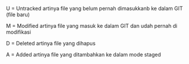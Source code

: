 U = Untracked
 artinya file yang belum pernah dimasukkanb ke dalam GIT (file baru)

M = Modified
 artinya file yang masuk ke dalam GIT dan udah pernah di modifikasi

D = Deleted
 artinya file yang dihapus

A = Added
 artinya file yang ditambahkan ke dalam mode staged